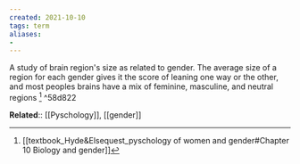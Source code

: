 ```yaml
---
created: 2021-10-10
tags: term
aliases:
- 
---
```


A study of brain region's size as related to gender. The average size of a region for each gender gives it the score of leaning one way or the other, and most peoples brains have a mix of feminine, masculine, and neutral regions [^1] ^58d822

**Related**:: [[Pyschology]], [[gender]]

[^1]: [[textbook_Hyde&Elsequest_pyschology of women and gender#Chapter 10 Biology and gender]]